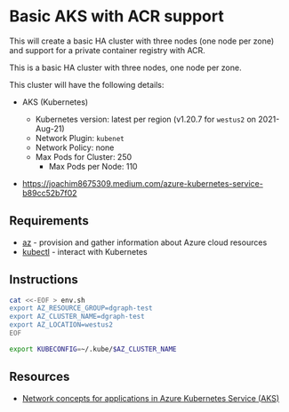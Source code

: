# Basic AKS with ACR support

This will create a basic HA cluster with three nodes (one node per zone) and support for a private container registry with ACR.


This is a basic HA cluster with three nodes, one node per zone.

This cluster will have the following details:

* AKS (Kubernetes)
  * Kubernetes version: latest per region (v1.20.7 for `westus2` on 2021-Aug-21)
  * Network Plugin: `kubenet`
  * Network Policy: none
  * Max Pods for Cluster: 250
    * Max Pods per Node: 110


* https://joachim8675309.medium.com/azure-kubernetes-service-b89cc52b7f02

## Requirements

  * [az](https://docs.microsoft.com/cli/azure/install-azure-cli) - provision and gather information about Azure cloud resources
  * [kubectl](https://kubernetes.io/docs/tasks/tools/) - interact with Kubernetes

## Instructions

```bash
cat <<-EOF > env.sh
export AZ_RESOURCE_GROUP=dgraph-test
export AZ_CLUSTER_NAME=dgraph-test
export AZ_LOCATION=westus2
EOF

export KUBECONFIG=~/.kube/$AZ_CLUSTER_NAME
```

## Resources

* [Network concepts for applications in Azure Kubernetes Service (AKS)](https://docs.microsoft.com/en-us/azure/aks/concepts-network)